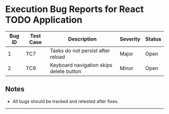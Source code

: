 # Execution Bug Reports for React TODO Application

| Bug ID | Test Case | Description                | Severity | Status   |
|--------|-----------|----------------------------|----------|----------|
| 1      | TC7       | Tasks do not persist after reload | Major    | Open     |
| 2      | TC9       | Keyboard navigation skips delete button | Minor    | Open     |

## Notes
- All bugs should be tracked and retested after fixes.

---
